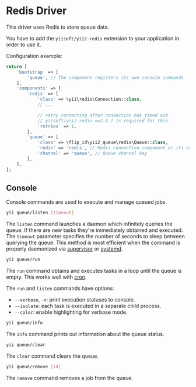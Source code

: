 Redis Driver
============

This driver uses Redis to store queue data.

You have to add the `yiisoft/yii2-redis` extension to your application in order to use it.

Configuration example:

```php
return [
    'bootstrap' => [
        'queue', // The component registers its own console commands
    ],
    'components' => [
        'redis' => [
            'class' => \yii\redis\Connection::class,
            // ...

            // retry connecting after connection has timed out
            // yiisoft/yii2-redis >=2.0.7 is required for this.
            'retries' => 1,
        ],
        'queue' => [
            'class' => \flip_id\yii2_queue\redis\Queue::class,
            'redis' => 'redis', // Redis connection component or its config
            'channel' => 'queue', // Queue channel key
        ],
    ],
];
```

Console
-------

Console commands are used to execute and manage queued jobs.

```sh
yii queue/listen [timeout]
```

The `listen` command launches a daemon which infinitely queries the queue. If there are new tasks
they're immediately obtained and executed. The `timeout` parameter specifies the number of seconds to sleep between
querying the queue. This method is most efficient when the command is properly daemonized via
[supervisor](worker.md#supervisor) or [systemd](worker.md#systemd).

```sh
yii queue/run
```

The `run` command obtains and executes tasks in a loop until the queue is empty. This works well with
[cron](worker.md#cron).

The `run` and `listen` commands have options:

- `--verbose`, `-v`: print execution statuses to console.
- `--isolate`: each task is executed in a separate child process.
- `--color`: enable highlighting for verbose mode.

```sh
yii queue/info
```

The `info` command prints out information about the queue status.

```sh
yii queue/clear
```

The `clear` command clears the queue.

```sh
yii queue/remove [id]
```

The `remove` command removes a job from the queue.

